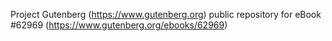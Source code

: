 Project Gutenberg (https://www.gutenberg.org) public repository for
eBook #62969 (https://www.gutenberg.org/ebooks/62969)
